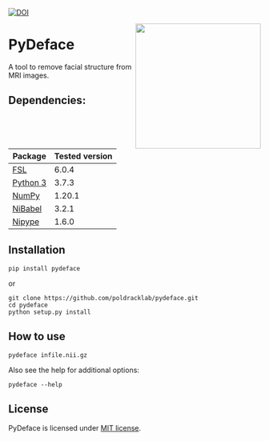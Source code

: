 [![DOI](https://zenodo.org/badge/47563497.svg)](https://zenodo.org/badge/latestdoi/47563497)

<img src="/visuals/logo.svg" width=250 align="right" />

# PyDeface
A tool to remove facial structure from MRI images.

## Dependencies:
| Package                                          | Tested version |
|--------------------------------------------------|----------------|
| [FSL](https://fsl.fmrib.ox.ac.uk/fsl/fslwiki/FSL)| 6.0.4          |
| [Python 3](https://www.python.org/downloads/)    | 3.7.3          |
| [NumPy](http://www.numpy.org/)                   | 1.20.1         |
| [NiBabel](http://nipy.org/nibabel/)              | 3.2.1          |
| [Nipype](http://nipype.readthedocs.io/en/latest/)| 1.6.0          |

## Installation
```
pip install pydeface
```
or
```
git clone https://github.com/poldracklab/pydeface.git
cd pydeface
python setup.py install
```

## How to use
```
pydeface infile.nii.gz
```

Also see the help for additional options:
```
pydeface --help
```

## License
PyDeface is licensed under [MIT license](LICENSE.txt).
